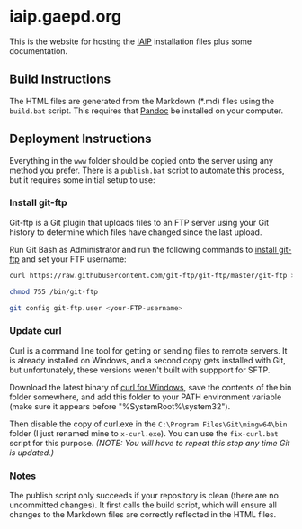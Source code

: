 # iaip.gaepd.org

This is the website for hosting the [IAIP](https://bitbucket.org/gaepdit/iaip/) 
installation files plus some documentation.

## Build Instructions

The HTML files are generated from the Markdown (*.md) files using the `build.bat`
script. This requires that [Pandoc](https://pandoc.org/) be installed on your
computer.

## Deployment Instructions

Everything in the `www` folder should be copied onto the server using any method
you prefer. There is a `publish.bat` script to automate this process, but it
requires some initial setup to use:

### Install git-ftp

Git-ftp is a Git plugin that uploads files to an FTP server using your Git
history to determine which files have changed since the last upload.

Run Git Bash as Administrator and run the following commands to
[install git-ftp](https://github.com/git-ftp/git-ftp/blob/master/INSTALL.md#windows)
and set your FTP username:

```bash
curl https://raw.githubusercontent.com/git-ftp/git-ftp/master/git-ftp > /bin/git-ftp

chmod 755 /bin/git-ftp

git config git-ftp.user <your-FTP-username>
```

### Update curl

Curl is a command line tool for getting or sending files to remote servers. It
is already installed on Windows, and a second copy gets installed with Git, but
unfortunately, these versions weren't built with suppport for SFTP.

Download the latest binary of [curl for Windows](https://curl.haxx.se/windows/),
save the contents of the bin folder somewhere, and add this folder to your PATH
environment variable (make sure it appears before "%SystemRoot%\system32"). 

Then disable the copy of curl.exe in the `C:\Program Files\Git\mingw64\bin`
folder (I just renamed mine to `x-curl.exe`). You can use the `fix-curl.bat`
script for this purpose. *(NOTE: You will have to repeat this
step any time Git is updated.)*

### Notes

The publish script only succeeds if your repository is clean (there are no
uncommitted changes). It first calls the build script, which will ensure all
changes to the Markdown files are correctly reflected in the HTML files.
